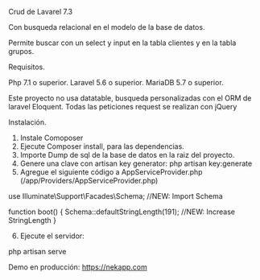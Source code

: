 Crud de Lavarel 7.3

Con busqueda relacional en el modelo de la base de datos.

Permite buscar con un select y input en la tabla clientes y en la tabla grupos.

Requisitos.

Php 7.1 o superior.
Laravel 5.6 o superior.
MariaDB 5.7 o superior.


Este proyecto no usa datatable, busqueda personalizadas con el ORM de laravel Eloquent.
Todas las peticiones request se realizan con jQuery

Instalación.

1. Instale Comoposer
2. Ejecute Composer install, para las dependencias.
3. Importe Dump de sql de la base de datos en la raiz del proyecto.
4. Genere una clave con artisan key generator: php artisan key:generate
5. Agregue el siguiente código a AppServiceProvider.php (/app/Providers/AppServiceProvider.php)

use Illuminate\Support\Facades\Schema; //NEW: Import Schema

function boot()
{
    Schema::defaultStringLength(191); //NEW: Increase StringLength
}

6. Ejecute el servidor:

php artisan serve


Demo en producción:
https://nekapp.com